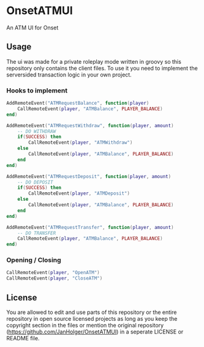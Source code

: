 # OnsetATMUI
An ATM UI for Onset

## Usage
The ui was made for a private roleplay mode written in groovy so this repository only contains the client files.
To use it you need to implement the serversided transaction logic in your own project.

### Hooks to implement
```lua
AddRemoteEvent("ATMRequestBalance", function(player)
    CallRemoteEvent(player, "ATMBalance", PLAYER_BALANCE)
end)

AddRemoteEvent("ATMRequestWithdraw", function(player, amount)
    -- DO WITHDRAW
    if(SUCCESS) then
        CallRemoteEvent(player, "ATMWithdraw")
    else
        CallRemoteEvent(player, "ATMBalance", PLAYER_BALANCE)
    end
end)

AddRemoteEvent("ATMRequestDeposit", function(player, amount)
    -- DO DEPOSIT
    if(SUCCESS) then
        CallRemoteEvent(player, "ATMDeposit")
    else
        CallRemoteEvent(player, "ATMBalance", PLAYER_BALANCE)
    end
end)

AddRemoteEvent("ATMRequestTransfer", function(player, amount)
    -- DO TRANSFER
    CallRemoteEvent(player, "ATMBalance", PLAYER_BALANCE)
end)
```
### Opening / Closing
```lua
CallRemoteEvent(player, "OpenATM")
CallRemoteEvent(player, "CloseATM")
```

## License
You are allowed to edit and use parts of this repository or the entire repository in open source licensed projects as long as you keep the copyright section in the files or mention the original repository (https://github.com/JanHolger/OnsetATMUI) in a seperate LICENSE or README file.